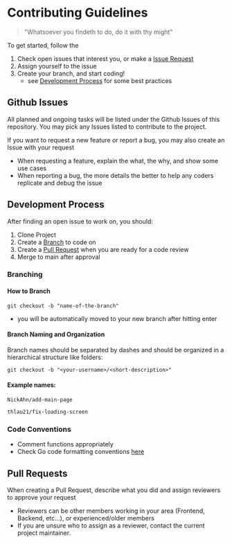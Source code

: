# Contributing Guidelines
> "Whatsoever you findeth to do, do it with thy might"

To get started, follow the 

1. Check open issues that interest you, or make a [Issue Request](#github-issues)
2. Assign yourself to the issue
3. Create your branch, and start coding!
    * see [Development Process](#development-process) for some best practices

## Github Issues
All planned and ongoing tasks will be listed under the Github Issues of this repository. You may pick any Issues listed to contribute to the project.

If you want to request a new feature or report a bug, you may also create an Issue with your request
* When requesting a feature, explain the what, the why, and show some use cases
* When reporting a bug, the more details the better to help any coders replicate and debug the issue

## Development Process
After finding an open issue to work on, you should:

1. Clone Project
2. Create a [Branch](#how-to-branch) to code on
3. Create a [Pull Request](#pull-requests) when you are ready for a code review
4. Merge to main after approval

### Branching 
#### How to Branch
`git checkout -b "name-of-the-branch"`
- you will be automatically moved to your new branch after hitting enter

#### **Branch Naming and Organization**
Branch names should be separated by dashes and should be organized in a hierarchical structure like folders:

```git checkout -b "<your-username>/<short-description>"```

#### **Example names:**

`NickAhn/add-main-page`

`thlau21/fix-loading-screen`

### Code Conventions
* Comment functions appropriately
* Check Go code formatting conventions [here](https://go.dev/doc/effective_go)

## Pull Requests
When creating a Pull Request, describe what you did and assign reviewers to approve your request
* Reviewers can be other members working in your area (Frontend, Backend, etc...), or experienced/older members
* If you are unsure who to assign as a reviewer, contact the current project maintainer.